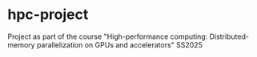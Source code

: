 # hpc-project
Project as part of the course "High-performance computing: Distributed-memory parallelization on GPUs and accelerators" SS2025
